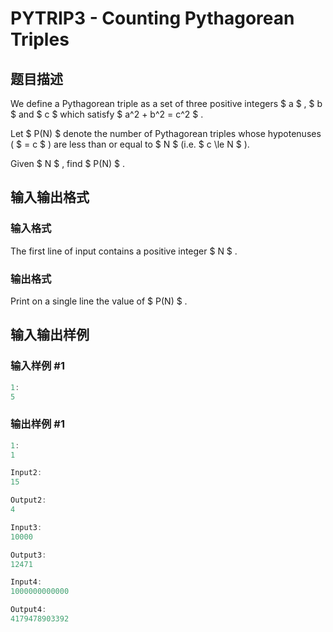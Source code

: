 # PYTRIP3 - Counting Pythagorean Triples

## 题目描述

We define a Pythagorean triple as a set of three positive integers $ a $ , $ b $ and $ c $ which satisfy $ a^2 + b^2 = c^2 $ .

Let $ P(N) $ denote the number of Pythagorean triples whose hypotenuses ( $ = c $ ) are less than or equal to $ N $ (i.e. $ c \le N $ ).

Given $ N $ , find $ P(N) $ .

## 输入输出格式

### 输入格式

The first line of input contains a positive integer $ N $ .

### 输出格式

Print on a single line the value of $ P(N) $ .

## 输入输出样例

### 输入样例 #1

```cpp
1:
5
```


### 输出样例 #1

```cpp
1:
1

Input2:
15

Output2:
4

Input3:
10000

Output3:
12471

Input4:
1000000000000

Output4:
4179478903392
```


